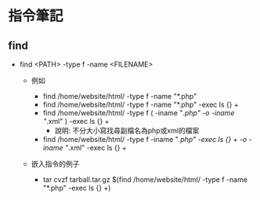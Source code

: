 指令筆記
===========

## find
* find &lt;PATH&gt; -type f -name &lt;FILENAME&gt;
	* 例如
		* find /home/website/html/ -type f -name "*.php"
		* find /home/website/html/ -type f -name "*.php" -exec ls {} +
		* find /home/website/html/ -type f \( -iname "*.php" -o -iname "*.xml" \) -exec ls {} +
			* 說明: 不分大小寫找尋副檔名為php或xml的檔案
		* find /home/website/html/ -type f -iname "*.php" -exec ls {} + -o -iname "*.xml" -exec ls {} +
		
	* 嵌入指令的例子
		* tar cvzf tarball.tar.gz $(find /home/website/html/ -type f -name "*.php" -exec ls {} +)




